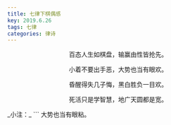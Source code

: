 ```yaml
---
title: 七律下棋偶感
key: 2019.6.26
tags: 七律
categories: 律诗
---
```


<p align="center">百态人生如棋盘，输赢由性皆抢先。
</p>
<p align="center">小着不要出手恶，大势也当有眼欢。
</p>
<p align="center">昏醒得失几子悔，黑白胜负一目欢。
</p>
<p align="center">死活只是学智慧，地广天圆都是宽。
</p>
_小注：_
```
大势也当有眼粘。

```